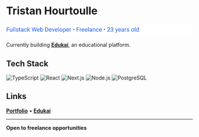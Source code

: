 # Tristan Hourtoulle

<img src="./subtitle.svg" alt="Fullstack Web Developer • Freelance • 23 years old">

Currently building **[Edukai](https://edukai.fr)**, an educational platform.

## Tech Stack

![TypeScript](https://img.shields.io/badge/-TypeScript-3178C6?style=flat-square&logo=typescript&logoColor=white)
![React](https://img.shields.io/badge/-React-61DAFB?style=flat-square&logo=react&logoColor=black)
![Next.js](https://img.shields.io/badge/-Next.js-000000?style=flat-square&logo=next.js&logoColor=white)
![Node.js](https://img.shields.io/badge/-Node.js-339933?style=flat-square&logo=node.js&logoColor=white)
![PostgreSQL](https://img.shields.io/badge/-PostgreSQL-4169E1?style=flat-square&logo=postgresql&logoColor=white)

## Links

**[Portfolio](https://tristanhourtoulle.fr)** • **[Edukai](https://edukai.fr)**

---

**Open to freelance opportunities**
